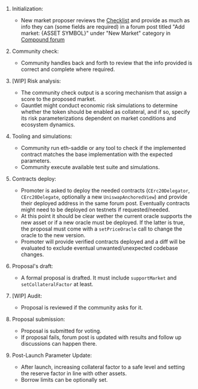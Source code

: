 1) Initialization: 
    - New market proposer reviews the [Checklist](Checklist.md) and provide as much as info they can (some fields are required) in a forum post titled "Add market: {ASSET SYMBOL}" under "New Market" category in [Compound forum]()

2) Community check:
    - Community handles back and forth to review that the info provided is correct and complete where required.

3) [WIP] Risk analysis: 
    - The community check output is a scoring mechanism that assign a score to the proposed market.
    - Gauntlet might conduct economic risk simulations to determine whether the token should be enabled as collateral, and if so, specify its risk parameterizations dependent on market conditions and ecosystem dynamics.

4) Tooling and simulations: 
    - Community run eth-saddle or any tool to check if the implemented contract matches the base implementation with the expected parameters.
    - Community execute available test suite and simulations.

5) Contracts deploy:
    - Promoter is asked to deploy the needed contracts (`CErc20Delegator`, `CErc20Delegate`, optionally a new `UniswapAnchoredView`) and provide their deployed address in the same forum post. Eventually contracts might need to be deployed on testnets if requested/needed.
    - At this point it should be clear wether the current oracle supports the new asset or if a new oracle must be deployed. If the latter is true, the proposal must come with a `setPriceOracle` call to change the oracle to the new version.
    - Promoter will provide verified contracts deployed and a diff will be evaluated to exclude eventual unwanted/unexpected codebase changes.

6) Proposal's draft: 
    - A formal proposal is drafted. It must include `supportMarket` and `setCollateralFactor` at least.

7) [WIP] Audit: 
    - Proposal is reviewed if the community asks for it.

8) Proposal submission: 
    - Proposal is submitted for voting.
    - If proposal fails, forum post is updated with results and follow up discussions can happen there.

9) Post-Launch Parameter Update: 
    - After launch, increasing collateral factor to a safe level and setting the reserve factor in line with other assets. 
    - Borrow limits can be optionally set.
